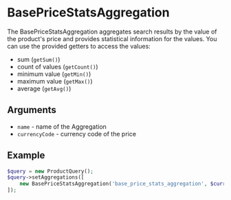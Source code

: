 # BasePriceStatsAggregation

The BasePriceStatsAggregation aggregates search results by the value of the product's price
and provides statistical information for the values. You can use the provided getters to access the values:

- sum (`getSum()`)
- count of values (`getCount()`)
- minimum value (`getMin()`)
- maximum value (`getMax()`)
- average (`getAvg()`)

## Arguments

- `name` - name of the Aggregation
- `currencyCode` - currency code of the price

## Example

``` php
$query = new ProductQuery();
$query->setAggregations([
    new BasePriceStatsAggregation('base_price_stats_aggregation', $currency),
]);
```
